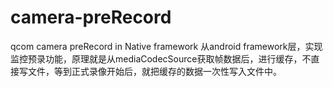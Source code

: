 # camera-preRecord
qcom camera preRecord in Native framework
从android framework层，实现监控预录功能，原理就是从mediaCodecSource获取帧数据后，进行缓存，不直接写文件，等到正式录像开始后，就把缓存的数据一次性写入文件中。
